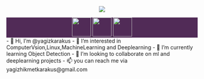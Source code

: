 <p align="Center">
  <img src="https://capsule-render.vercel.app/api?type=shark&color=0:552586,20:6A359C,40:804FB3,60:9969C7,80:9969C7,100:B589D6&animation=scaleIn&text=%F0%9F%9A%80%20Buckle%20up!%20Let%27s%20code%20to%20infinity%20and%20beyond!%F0%9F%8C%A0&fontSize=30&stroke=00ff8d&height=150&fontAlignY=30&fontColor=00FF00&strokeWidth=2"/>
</p>
<div align="Center" style = "background-color: #512b57;">
<a href="https://www.instagram.com/thepiyushmalhotra/">
  <img height="50" src="https://user-images.githubusercontent.com/46517096/166974368-9798f39f-1f46-499c-b14e-81f0a3f83a06.png"/>
</a>

<a href="https://www.instagram.com/thepiyushmalhotra/">
  <img height="50" src="https://user-images.githubusercontent.com/46517096/166974368-9798f39f-1f46-499c-b14e-81f0a3f83a06.png"/>
</a>

<a href="https://www.instagram.com/thepiyushmalhotra/">
  <img height="50" src="https://user-images.githubusercontent.com/46517096/166974368-9798f39f-1f46-499c-b14e-81f0a3f83a06.png"/>
</a>
</div>
- 👋 Hi, I’m @yagizkarakus
- 👀 I’m interested in ComputerVsion,Linux,MachineLearning and Deeplearning
- 🌱 I’m currently learning Object Detection
- 💞️ I’m looking to collaborate on ml and deeplearning projects
- 📫 you can reach me via yagizhikmetkarakus@gmail.com

<!---
yagizkarakus/yagizkarakus is a ✨ special ✨ repository because its `README.md` (this file) appears on your GitHub profile.
You can click the Preview link to take a look at your changes.
--->
